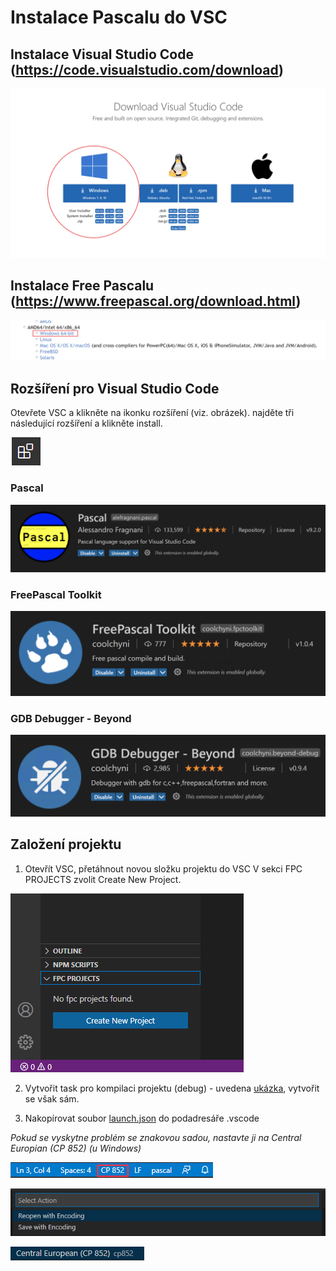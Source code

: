 # Instalace Pascalu do VSC

## Instalace Visual Studio Code (https://code.visualstudio.com/download)
![](images/download.png)

## Instalace Free Pascalu (https://www.freepascal.org/download.html)
![](images/freepascal.png)

## Rozšíření pro Visual Studio Code
 Otevřete VSC a klikněte na ikonku rozšíření (viz. obrázek). najděte tři následující rozšíření a klikněte install.

![](images/extension_icon.png)

### Pascal
![](images/pascal_extension.png)

### FreePascal Toolkit
![](images/toolkit_extension.png)

### GDB Debugger - Beyond
![](images/gdb_debugger_extension.png)

## Založení projektu
1. Otevřít VSC, přetáhnout novou složku projektu do VSC
V sekci FPC PROJECTS zvolit Create New Project.

![](images/create_project.png)

2. Vytvořit task pro kompilaci projektu (debug) - uvedena [ukázka](tasks.json), vytvořit se však sám.

3. Nakopírovat soubor [launch.json](launch.json) do podadresáře .vscode

_Pokud se vyskytne problém se znakovou sadou, nastavte ji na Central Europian (CP 852) (u Windows)_

![](images/encoding_position.png)

![](images/encoding_selection.png)

![](images/encoding.png)
